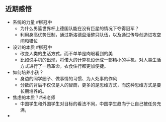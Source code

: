 ## 近期感悟
- 系统的力量 #柳冠中
	- 为什么男篮世界杯上德国队能在没有巨星的情况下夺得冠军？
	- 利用身高优势压制，通过斯洛德盘活整只队伍，以及通过传导创造进攻空间和错位
- 设计的本质 #柳冠中
	- 改变人类的生活方式，而不单单是肉眼看到的美
	- 比如说手机的出现，将偌大的计算机设计成一部精小的手机，对人类生活方式进行了一场革命，衣食住行都更加便捷。
- 如何培养小孩？
	- 身边的同学圈子、做事情的习惯、为人处事的作风
	- 分数的背后不仅仅是人的智商，更多的是思维方式，而这种思维方式是要长期培养的。
- 焦虑的本质？#米老师
	- 中国学生和外国学生对目标的看法不同，中国学生趋向于让自己被任务充满，
-